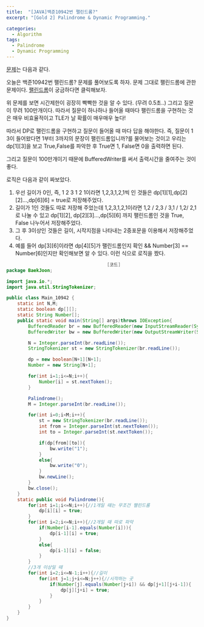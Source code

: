 ```yaml
---
title:  "[JAVA]백준10942번 팰린드롬?"
excerpt: "[Gold 2] Palindrome & Dynamic Programming."

categories:
  - Algorithm
tags:
  - Palindrome
  - Dynamic Programming
---
```

[문제](https://www.acmicpc.net/problem/10942)는 다음과 같다.

오늘은 백준10942번 팰린드롬? 문제를 풀어보도록 하자. 문제 그대로 팰린드롬에 관한 문제이다. [팰린드롬](https://ko.wikipedia.org/wiki/%ED%9A%8C%EB%AC%B8)이 궁금하다면 클릭해보자.

위 문제를 보면 시간제한이 굉장히 빡빡한 것을 알 수 있다. (무려 0.5초..) 그리고 질문이 무려 100만개이다. 따라서 질문이 하나하나 들어올 때마다 팰린드롬을 구현하는 것은 매우 비효율적이고 TLE가 날 확률이 매우매우 높다!

따라서 DP로 팰린드롬을 구현하고 질문이 들어올 때 마다 답을 해야한다. 즉, 질문이 1 3이 들어왔다면 1부터 3까지의 문장이 팰린드롬입니까?를 물어보는 것이고 우리는 dp[1][3]을 보고 True,False를 파악한 후 True면 1, False면 0을 출력하면 된다.

그리고 질문이 100만개이기 때문에 BufferedWriter를 써서 출력시간을 줄여주는 것이 좋다.

로직은 다음과 같이 짜보았다.

1. 우선 길이가 0인, 즉, 1 2 3 1 2 1이라면 1,2,3,1,2,1씩 인 것들은 dp[1][1],dp[2][2]...,dp[6][6] = true로 저장해주었다.
2. 길이가 1인 것들도 따로 저장해 주었는데 1,2,3,1,2,1이라면 1,2 / 2,3 / 3,1 / 1,2/ 2,1로 나눌 수 있고 dp[1][2], dp[2][3]...,dp[5][6] 까지 팰린드롬인 것을 True, False 나누어서 저장해주었다.
3. 그 후 3이상인 것들은 길이, 시작지점을 나타내는 2중포문을 이용해서 저장해주었다.
4. 예를 들어 dp[3][6]이라면 dp[4][5]가 팰린드롬인지 확인 && Number[3] == Number[6]인지만 확인해보면 알 수 있다. 이런 식으로 로직을 짰다.

```java
                                     [코드]
package BaekJoon;

import java.io.*;
import java.util.StringTokenizer;

public class Main_10942 {
    static int N,M;
    static boolean dp[][];
    static String Number[];
    public static void main(String[] args)throws IOException{
        BufferedReader br = new BufferedReader(new InputStreamReader(System.in));
        BufferedWriter bw = new BufferedWriter(new OutputStreamWriter(System.out));

        N = Integer.parseInt(br.readLine());
        StringTokenizer st = new StringTokenizer(br.readLine());

        dp = new boolean[N+1][N+1];
        Number = new String[N+1];

        for(int i=1;i<=N;i++){
            Number[i] = st.nextToken();
        }

        Palindrome();
        M = Integer.parseInt(br.readLine());

        for(int i=0;i<M;i++){
            st = new StringTokenizer(br.readLine());
            int from = Integer.parseInt(st.nextToken());
            int to = Integer.parseInt(st.nextToken());

            if(dp[from][to]){
                bw.write("1");
            }
            else{
                bw.write("0");
            }
            bw.newLine();
        }
        bw.close();
    }
    static public void Palindrome(){
        for(int i=1;i<=N;i++){//1개일 때는 무조건 팰린드롬
            dp[i][i] = true;
        }
        for(int i=2;i<=N;i++){//2개일 때 따로 파악
            if(Number[i-1].equals(Number[i])){
                dp[i-1][i] = true;
            }
            else{
                dp[i-1][i] = false;
            }
        }
        //3개 이상일 때
        for(int i=2;i<=N-1;i++){//길이
            for(int j=1;j+i<=N;j++){//시작하는 곳
                if(Number[j].equals(Number[j+i]) && dp[j+1][j+i-1]){
                    dp[j][j+i] = true;
                }
            }
        }
    }
}

```
